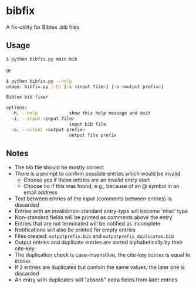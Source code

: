 # bibfix
A fix-utility for BIbtex .bib files

## Usage
```bash
$ python bibfix.py main.bib
```
or
```bash
$ python bibfix.py --help
usage: bibfix.py [-h] [-i <input file>] [-o <output prefix>]

Bibtex bib fixer

options:
  -h, --help            show this help message and exit
  -i, --input <input file>
                        input bib file
  -o, --output <output prefix>
                        output file prefix
```

## Notes
- The bib file should be mostly correct
- There is a prompt to confirm possible entries which would be invalid
  - Choose yes if these entries are an invalid entry start
  - Choose no if this was found, e.g., because of an @ symbol in an email address
- Text between entries of the input (comments between entries) is discarded
- Entries with an invalid/non-standard entry-type will become 'misc' type
- Non-standard fields will be printed as comments above the entry
- Entries that are not terminated will be notified as incomplete
- Notifications will also be printed for empty entries
- Files created: `outputprefix.bib` and `outputprefix_duplicates.bib`
- Output entries and duplicate entries are sorted alphabetically by their cite-key
- The duplication check is case-insensitive, the cite-key `bibtex` is equal to `BibTex`
- If 2 entries are duplicates but contain the same values, the later one is discarded
- An entry with duplicates will "absorb" extra fields from later entries
